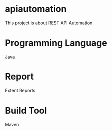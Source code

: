 # apiautomation
This project is about REST API Automation

# Programming Language
Java

# Report
Extent Reports

# Build Tool
Maven
